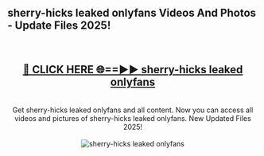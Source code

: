<h2>sherry-hicks leaked onlyfans Videos And Photos - Update Files 2025!</h2>
<br>
<div align="center">
<h2><a href="https://top-ai-tools.click/QrbHav" rel="nofollow">🔴 CLICK HERE 🌐==►► sherry-hicks leaked onlyfans</a></h2>
<br>
Get sherry-hicks leaked onlyfans and all content. Now you can access all videos and pictures of sherry-hicks leaked onlyfans. New Updated Files 2025!
<br>
<br>
<a href="https://top-ai-tools.click/QrbHav" rel="nofollow" data-target="animated-image.originalLink"><img src="https://i.ibb.co.com/WyWwxjT/player-gif2.gif" alt="sherry-hicks leaked onlyfans" style="max-width: 100%; display: inline-block;" data-target="animated-image.originalImage"></a>
</div>
<br>